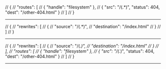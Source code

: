 // {
//   "routes": [
//     { "handle": "filesystem" },
//     { "src": "/(.*)", "status": 404, "dest": "/other-404.html" }
//   ]
// }


***************************************************

// {
//   "rewrites": [
//     {
//       "source": "/(.*)",
//       "destination": "/index.html"
//     }
//   ]
// }


***************************************************



// {
//   "rewrites": [
//     {
//       "source": "/(.*)",
//       "destination": "/index.html"
//     }
//   ],
//   "routes": [
//      { "handle": "filesystem" },
//      { "src": "/(.*)", "status": 404, "dest": "/other-404.html" }
//   ]
// }

***************************************************